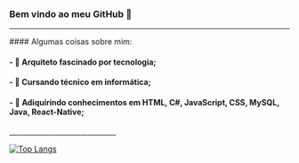 ### Bem vindo ao meu GitHub 👋

______________________________
<div>
  #### Algumas coisas sobre mim:

  #### - 🔭 Arquiteto fascinado por tecnologia;
  #### - 🌱 Cursando técnico em informática;
  #### - :school_satchel: Adiquirindo conhecimentos em HTML, C#, JavaScript, CSS, MySQL, Java, React-Native;
</div>
______________________________

[![Top Langs](https://github-readme-stats.vercel.app/api/top-langs/?username=anuraghazra)](https://github.com/anuraghazra/github-readme-stats)

